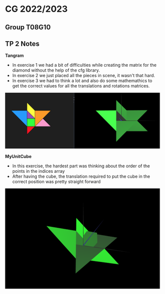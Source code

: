 # CG 2022/2023

## Group T08G10

## TP 2 Notes

**Tangram**

- In exercise 1 we had a bit of difficulties while creating the matrix for the diamond without the help of the cfg library.
- In exercise 2 we just placed all the pieces in scene, it wasn't that hard.
- In exercise 3 we had to think a lot and also do some mathemathics to get the correct values for all the translations and rotations matrices.

![Screenshot 1](screenshots/cg-t08g10-tp2-1.png)

**MyUnitCube**
- In this exercise, the hardest part was thinking about the order of the points in the indices array
- After having the cube, the translation required to put the cube in the correct position was pretty straight forward

![Screenshot 2](screenshots/cg-t08g10-tp2-2.png)

